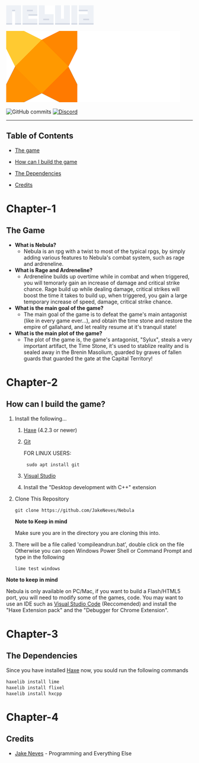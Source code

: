 ![Nebula](doc/images/nebula.png)

![Made Using Haxe](doc/images/madeUsingHaxe.png)

![GitHub commits](https://img.shields.io/github/commits-since/JakeNeves/Nebula/latest)
[![Discord](https://img.shields.io/discord/339097562814611456?label=discord)](https://discord.gg/HUJ8KUSAjC)

----------------------

## Table of Contents

* [The game](#chapter-1)

* [How can I build the game](#chapter-2)

* [The Dependencies](#chapter-3)

* [Credits](#chapter-4)

# Chapter-1

## The Game
 - **What is Nebula?**
     - Nebula is an rpg with a twist to most of the typical rpgs, by simply adding
       various features to Nebula's combat system, such as rage and ardreneline.
 - **What is Rage and Ardreneline?**
     - Ardreneline builds up overtime while in combat and when triggered, you will
       temorarly gain an increase of damage and critical strike chance. Rage build up while dealing damage, critical strikes will boost the time it takes to build up, when triggered, you gain a large temporary increase of speed, damage, critical strike chance.
 - **What is the main goal of the game?**
     - The main goal of the game is to defeat the game's main antagonist (like in every game ever...), and obtain the time stone and restore the empire of gallahard, and let reality resume at it's tranquil state!
 - **What is the main plot of the game?**
     - The plot of the game is, the game's antagonist, "Sylux", steals a very    important artifact, the Time Stone, it's used to stablize reality and is sealed away in the Brenin Masolium, guarded by graves of fallen guards that guarded the gate at the Capital Territory!

# Chapter-2

## How can I build the game?
 1. Install the following...

    1. [Haxe](https://haxe.org) (4.2.3 or newer)
    2. [Git](https://git-scm.com/downloads)
 
        FOR LINUX USERS:
    
            sudo apt install git

    3. [Visual Studio](https://visualstudio.microsoft.com/)

    4. Install the "Desktop development with C++" extension

 2. Clone This Repository

        git clone https://github.com/JakeNeves/Nebula

    **Note to Keep in mind**

    Make sure you are in the directory you are cloning this into.



 3. There will be a file called 'compileandrun.bat', double click on the file Otherwise you can open Windows Power Shell or Command Prompt and type in the following
    
        lime test windows

**Note to keep in mind**

Nebula is only available on PC/Mac, if you want to build a Flash/HTML5 port, you will need to modify some of the games, code. You may want to use an IDE such as [Visual Studio Code](https://code.visualstudio.com/) (Reccomended) and install the "Haxe Extension pack" and the "Debugger for Chrome Extension".

# Chapter-3

## The Dependencies
Since you have installed [Haxe](https://haxe.org) now, you sould run the following commands

    haxelib install lime
    haxelib install flixel
    haxelib install hxcpp

# Chapter-4

## Credits

 - [Jake Neves](https://www.youtube.com/channel/UCaPYj8aYX30iDGOP7B9HUIQ) - Programming and Everything Else